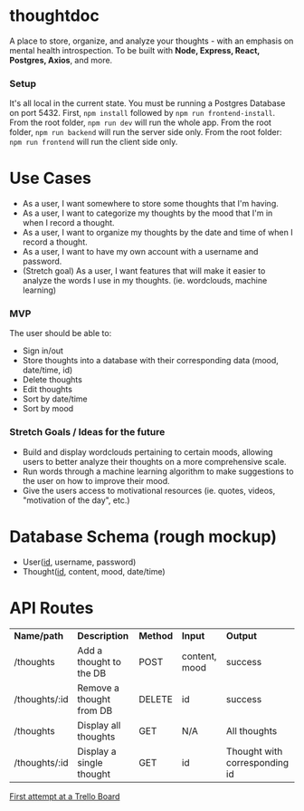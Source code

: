 # thoughtdoc
A place to store, organize, and analyze your thoughts - with an emphasis on mental health introspection.
To be built with **Node, Express, React, Postgres, Axios**, and more.


### Setup
It's all local in the current state. You must be running a Postgres Database on port 5432.
First, `npm install` followed by `npm run frontend-install`.
From the root folder, `npm run dev` will run the whole app.
From the root folder, `npm run backend` will run the server side only.
From the root folder: `npm run frontend` will run the client side only.


# Use Cases
*   As a user, I want somewhere to store some thoughts that I'm having.
*   As a user, I want to categorize my thoughts by the mood that I'm in when I record a thought.
*   As a user, I want to organize my thoughts by the date and time of when I record a thought.
*   As a user, I want to have my own account with a username and password.
*   (Stretch goal) As a user, I want features that will make it easier to analyze the words I use in my thoughts. (ie. wordclouds, machine learning)


### MVP
The user should be able to:
*   Sign in/out
*   Store thoughts into a database with their corresponding data (mood, date/time, id)
*   Delete thoughts
*   Edit thoughts
*   Sort by date/time
*   Sort by mood


### Stretch Goals / Ideas for the future
*   Build and display wordclouds pertaining to certain moods, allowing users to better analyze their thoughts on a more comprehensive scale.
*   Run words through a machine learning algorithm to make suggestions to the user on how to improve their mood.
*   Give the users access to motivational resources (ie. quotes, videos, "motivation of the day", etc.) 


# Database Schema (rough mockup)
*   User(<span style="text-decoration:underline;">id</span>, username, password)
*   Thought(<span style="text-decoration:underline;">id</span>, content, mood, date/time)


# API Routes
<table>
  <tr>
   <td><strong>Name/path</strong>
   </td>
   <td><strong>Description</strong>
   </td>
   <td><strong>Method</strong>
   </td>
   <td><strong>Input</strong>
   </td>
   <td><strong>Output</strong>
   </td>
  </tr>
  <tr>
   <td>/thoughts
   </td>
   <td>Add a thought to the DB
   </td>
   <td>POST
   </td>
   <td>content, mood
   </td>
   <td>success
   </td>
  </tr>
  <tr>
   <td>/thoughts/:id
   </td>
   <td>Remove a thought from DB
   </td>
   <td>DELETE
   </td>
   <td>id
   </td>
   <td>success
   </td>
  </tr>
  <tr>
   <td>/thoughts
   </td>
   <td>Display all thoughts
   </td>
   <td>GET
   </td>
   <td>N/A
   </td>
   <td>All thoughts
   </td>
  </tr>
  <tr>
   <td>/thoughts/:id
   </td>
   <td>Display a single thought 
   </td>
   <td>GET
   </td>
   <td>id
   </td>
   <td>Thought with corresponding id
   </td>
  </tr>
</table>

[First attempt at a Trello Board](https://trello.com/b/C7Mz7siT/thoughtdoc)